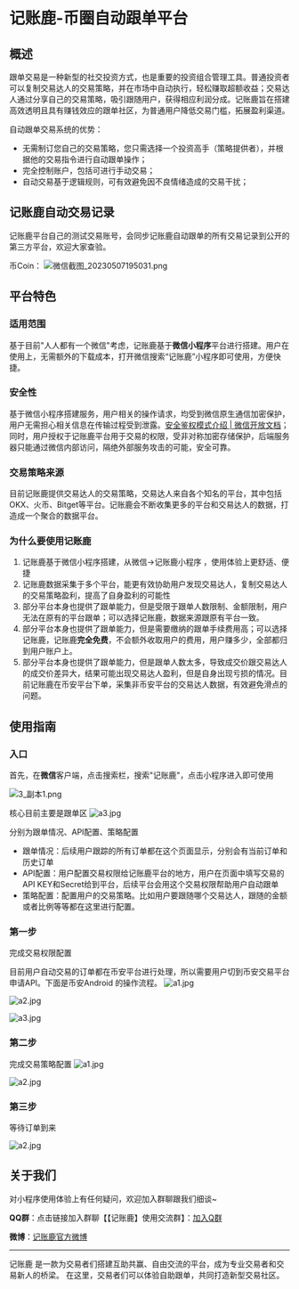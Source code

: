 # 记账鹿-币圈自动跟单平台

## **概述**

跟单交易是一种新型的社交投资方式，也是重要的投资组合管理工具。普通投资者可以复制交易达人的交易策略，并在市场中自动执行，轻松赚取超额收益；交易达人通过分享自己的交易策略，吸引跟随用户，获得相应利润分成。记账鹿旨在搭建高效透明且具有赚钱效应的跟单社区，为普通用户降低交易门槛，拓展盈利渠道。

自动跟单交易系统的优势：

*   无需制订您自己的交易策略，您只需选择一个投资高手（策略提供者），并根据他的交易指令进行自动跟单操作；
*   完全控制账户，包括可进行手动交易；
*   自动交易基于逻辑规则，可有效避免因不良情绪造成的交易干扰；

## 记账鹿自动交易记录

记账鹿平台自己的测试交易账号，会同步记账鹿自动跟单的所有交易记录到公开的第三方平台，欢迎大家查验。

币Coin：
![微信截图_20230507195031.png](https://upload-images.jianshu.io/upload_images/29045875-e0cfff36904ee2df.png?imageMogr2/auto-orient/strip%7CimageView2/2/w/1240)







## **平台特色**


### 适用范围

基于目前"人人都有一个微信"考虑，记账鹿基于**微信小程序**平台进行搭建。用户在使用上，无需额外的下载成本，打开微信搜索“记账鹿”小程序即可使用，方便快捷。

### 安全性

基于微信小程序搭建服务，用户相关的操作请求，均受到微信原生通信加密保护，用户无需担心相关信息在传输过程受到泄露。[安全鉴权模式介绍 | 微信开放文档](https://link.zhihu.com/?target=https%3A//developers.weixin.qq.com/miniprogram/dev/OpenApiDoc/getting_started/signature-verify.html%23%25E4%25BA%258C%25E3%2580%2581%2520%25E6%258E%25A5%25E5%258F%25A3%25E5%2586%2585%25E5%25AE%25B9%25E5%258A%25A0%25E5%25AF%2586%25E4%25BB%258B%25E7%25BB%258D)；同时，用户授权于记账鹿平台用于交易的权限，受非对称加密存储保护，后端服务器只能通过微信内部访问，隔绝外部服务攻击的可能，安全可靠。

### 交易策略来源

目前记账鹿提供交易达人的交易策略，交易达人来自各个知名的平台，其中包括OKX、火币、Bitget等平台。记账鹿会不断收集更多的平台和交易达人的数据，打造成一个聚合的数据平台。

### 为什么要使用记账鹿

1.  记账鹿基于微信小程序搭建，从微信->记账鹿小程序 ，使用体验上更舒适、便捷
2.  记账鹿数据采集于多个平台，能更有效协助用户发现交易达人，复制交易达人的交易策略盈利，提高了自身盈利的可能性
3.  部分平台本身也提供了跟单能力，但是受限于跟单人数限制、金额限制，用户无法在原有的平台跟单；可以选择记账鹿，数据来源跟原有平台一致。
4.  部分平台本身也提供了跟单能力，但是需要缴纳的跟单手续费用高；可以选择记账鹿，记账鹿**完全免费**，不会额外收取用户的费用，用户赚多少，全部都归到用户账户上。
5.  部分平台本身也提供了跟单能力，但是跟单人数太多，导致成交价跟交易达人的成交价差异大，结果可能出现交易达人盈利，但是自身出现亏损的情况。目前记账鹿在币安平台下单，采集非币安平台的交易达人数据，有效避免滑点的问题。

## 使用指南

### 入口

首先，在**微信**客户端，点击搜索栏，搜索"记账鹿"，点击小程序进入即可使用

![3_副本1.png](https://upload-images.jianshu.io/upload_images/29045875-8deb1bbe5415bcbd.png?imageMogr2/auto-orient/strip%7CimageView2/2/w/1240)



核心目前主要是跟单区
![a3.jpg](https://upload-images.jianshu.io/upload_images/29045875-41f82a244aa13fda.jpg?imageMogr2/auto-orient/strip%7CimageView2/2/w/1240)

分别为跟单情况、API配置、策略配置

*   跟单情况：后续用户跟踪的所有订单都在这个页面显示，分别会有当前订单和历史订单
*   API配置：用户配置交易权限给记账鹿平台的地方，用户在页面中填写交易的API KEY和Secret给到平台，后续平台会用这个交易权限帮助用户自动跟单
*   策略配置：配置用户的交易策略。比如用户要跟随哪个交易达人，跟随的金额或者比例等等都在这里进行配置。

### 第一步

完成交易权限配置

目前用户自动交易的订单都在币安平台进行处理，所以需要用户切到币安交易平台申请API。下面是币安Android 的操作流程。
![a1.jpg](https://upload-images.jianshu.io/upload_images/29045875-8a662a96754690bf.jpg?imageMogr2/auto-orient/strip%7CimageView2/2/w/1240)

![a2.jpg](https://upload-images.jianshu.io/upload_images/29045875-9958146696b68c21.jpg?imageMogr2/auto-orient/strip%7CimageView2/2/w/1240)

![a3.jpg](https://upload-images.jianshu.io/upload_images/29045875-2d2a71310cdc155a.jpg?imageMogr2/auto-orient/strip%7CimageView2/2/w/1240)





### 第二步

完成交易策略配置
![a1.jpg](https://upload-images.jianshu.io/upload_images/29045875-a3f4e09241b4c52e.jpg?imageMogr2/auto-orient/strip%7CimageView2/2/w/1240)

![a2.jpg](https://upload-images.jianshu.io/upload_images/29045875-c6d1bc84b4934039.jpg?imageMogr2/auto-orient/strip%7CimageView2/2/w/1240)



### 第三步

等待订单到来

![a2.jpg](https://upload-images.jianshu.io/upload_images/29045875-2cde4b6e0eed972a.jpg?imageMogr2/auto-orient/strip%7CimageView2/2/w/1240)



## 关于我们

对小程序使用体验上有任何疑问，欢迎加入群聊跟我们细谈~

**QQ群**：点击链接加入群聊【【记账鹿】使用交流群】：[加入Q群](https://link.zhihu.com/?target=http%3A//qm.qq.com/cgi-bin/qm/qr%3F_wv%3D1027%26k%3DRlBinP6RH7w_wsKA1Cgt7-tDrywCE4_r%26authKey%3DrH62KB6eUWlXTpaBFOjEjC2DT8T2wm3JD65TkGdx6ymTPjThp%252FX63ymqTh9Guyoe%26noverify%3D0%26group_code%3D820157476)

**微博**：[记账鹿官方微博](https://weibo.com/u/7837879814)
* * *


记账鹿 是一款为交易者们搭建互助共赢、自由交流的平台，成为专业交易者和交易新人的桥梁。
在这里，交易者们可以体验自助跟单，共同打造新型交易社区。
